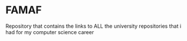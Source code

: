 # FAMAF
Repository that contains the links to ALL the university repositories that i had for my computer science career
